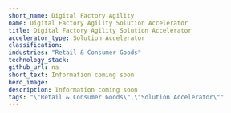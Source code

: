 ```yaml
---
short_name: Digital Factory Agility
name: Digital Factory Agility Solution Accelerator
title: Digital Factory Agility Solution Accelerator
accelerator_type: Solution Accelerator
classification: 
industries: "Retail & Consumer Goods"
technology_stack: 
github_url: na
short_text: Information coming soon
hero_image: 
description: Information coming soon
tags: "\"Retail & Consumer Goods\",\"Solution Accelerator\""
---
```

